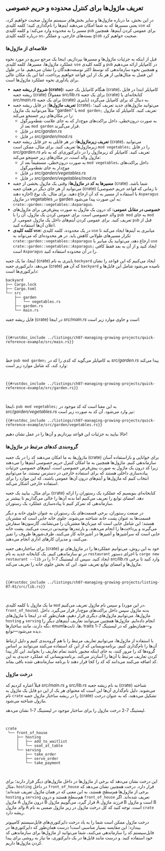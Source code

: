 ## تعریف ماژول‌ها برای کنترل محدوده و حریم خصوصی

در این بخش، ما درباره ماژول‌ها و سایر بخش‌های سیستم ماژول صحبت خواهیم کرد، یعنی _مسیرها_ که به شما امکان می‌دهند آیتم‌ها را نام‌گذاری کنید؛ کلمه کلیدی `use` که مسیر را به محدوده وارد می‌کند؛ و کلمه کلیدی `pub` برای عمومی کردن آیتم‌ها. همچنین درباره کلمه کلیدی `as`، بسته‌های خارجی، و عملگر `glob` صحبت خواهیم کرد.

### خلاصه‌ای از ماژول‌ها

قبل از اینکه به جزئیات ماژول‌ها و مسیرها بپردازیم، اینجا یک مرجع سریع در مورد نحوه عملکرد ماژول‌ها، مسیرها، کلمه کلیدی `use` و کلمه کلیدی `pub` در کامپایلر ارائه می‌دهیم و همچنین نحوه سازماندهی کد توسط اکثر توسعه‌دهندگان را نشان می‌دهیم. ما در طول این فصل به مثال‌هایی از هر یک از این قواعد خواهیم پرداخت، اما این یک مکان عالی برای یادآوری نحوه عملکرد ماژول‌ها است.

- **شروع از ریشه جعبه (crate):** هنگام کامپایل یک جعبه (crate)، کامپایلر ابتدا در فایل ریشه جعبه (crate) (معمولاً _src/lib.rs_ برای یک جعبه (crate) کتابخانه‌ای یا _src/main.rs_ برای یک جعبه (crate) باینری) به دنبال کد برای کامپایل می‌گردد.
- **تعریف ماژول‌ها:** در فایل ریشه جعبه (crate)، می‌توانید ماژول‌های جدید تعریف کنید؛ مثلاً می‌توانید یک ماژول "garden" با `mod garden;` تعریف کنید. کامپایلر کد ماژول را در مکان‌های زیر جستجو می‌کند:
  - به صورت درون‌خطی، داخل براکت‌های موج‌دار که به جای علامت نقطه‌ویرگول بعد از `mod garden` قرار می‌گیرند.
  - در فایل _src/garden.rs_
  - در فایل _src/garden/mod.rs_
- **تعریف زیرماژول‌ها:** در هر فایلی به جز فایل ریشه جعبه (crate)، می‌توانید زیرماژول‌ها تعریف کنید. برای مثال، ممکن است `mod vegetables;` را در فایل _src/garden.rs_ تعریف کنید. کامپایلر کد زیرماژول را در دایرکتوری‌ای که به نام ماژول والد است، در مکان‌های زیر جستجو می‌کند:
  - به صورت درون‌خطی، مستقیماً بعد از `mod vegetables`، داخل براکت‌های موج‌دار به جای نقطه‌ویرگول
  - در فایل _src/garden/vegetables.rs_
  - در فایل _src/garden/vegetables/mod.rs_
- **مسیرها به کد در ماژول‌ها:** وقتی یک ماژول بخشی از جعبه (crate) شما باشد، می‌توانید از هر جای دیگر در همان جعبه (crate) (تا زمانی که قواعد حریم خصوصی اجازه دهند) با استفاده از مسیر به کد آن ارجاع دهید. برای مثال، یک نوع `Asparagus` در ماژول vegetables در garden به این صورت پیدا می‌شود:
  `crate::garden::vegetables::Asparagus`.
- **خصوصی در مقابل عمومی:** کد درون یک ماژول به صورت پیش‌فرض برای ماژول‌های والد خصوصی است. برای عمومی کردن یک ماژول، آن را با `pub mod` به جای `mod` تعریف کنید. برای عمومی کردن آیتم‌های داخل یک ماژول عمومی، از `pub` قبل از اعلان آن‌ها استفاده کنید.
- **کلمه کلیدی `use`:** در یک محدوده، کلمه کلیدی `use` میانبری به آیتم‌ها ایجاد می‌کند تا تکرار مسیرهای طولانی کاهش یابد. در هر محدوده‌ای که می‌تواند به `crate::garden::vegetables::Asparagus` ارجاع دهد، می‌توانید یک میانبر با `use crate::garden::vegetables::Asparagus;` ایجاد کنید و از آن به بعد فقط کافی است `Asparagus` را در آن محدوده استفاده کنید.

اینجا، ما یک جعبه (crate) باینری به نام `backyard` ایجاد می‌کنیم که این قواعد را نشان می‌دهد. دایرکتوری جعبه (crate) که آن هم `backyard` نامیده می‌شود شامل این فایل‌ها و دایرکتوری‌ها است:

```text
backyard
├── Cargo.lock
├── Cargo.toml
└── src
    ├── garden
    │   └── vegetables.rs
    ├── garden.rs
    └── main.rs
```

فایل ریشه جعبه (crate) در اینجا _src/main.rs_ است و حاوی موارد زیر است:

<Listing file-name="src/main.rs">

```rust,noplayground,ignore
{{#rustdoc_include ../listings/ch07-managing-growing-projects/quick-reference-example/src/main.rs}}
```

</Listing>

خط `pub mod garden;` به کامپایلر می‌گوید که کدی را که در _src/garden.rs_ پیدا می‌کند وارد کند، که شامل موارد زیر است:

<Listing file-name="src/garden.rs">

```rust,noplayground,ignore
{{#rustdoc_include ../listings/ch07-managing-growing-projects/quick-reference-example/src/garden.rs}}
```

</Listing>

اینجا، `pub mod vegetables;` به این معنا است که کد موجود در _src/garden/vegetables.rs_ نیز وارد می‌شود. آن کد به صورت زیر است:

```rust,noplayground,ignore
{{#rustdoc_include ../listings/ch07-managing-growing-projects/quick-reference-example/src/garden/vegetables.rs}}
```

حالا بیایید به جزئیات این قواعد بپردازیم و آن‌ها را در عمل نشان دهیم!

### گروه‌بندی کدهای مرتبط در ماژول‌ها

_ماژول‌ها_ به ما امکان می‌دهند کد را در یک جعبه (crate) برای خوانایی و بازاستفاده آسان سازماندهی کنیم. ماژول‌ها همچنین به ما امکان کنترل _حریم خصوصی_ آیتم‌ها را می‌دهند زیرا کد درون یک ماژول به صورت پیش‌فرض خصوصی است. آیتم‌های خصوصی جزئیات پیاده‌سازی داخلی هستند که برای استفاده خارجی در دسترس نیستند. ما می‌توانیم انتخاب کنیم که ماژول‌ها و آیتم‌های درون آن‌ها عمومی باشند، که این موارد را برای استفاده خارجی آشکار می‌کند.

برای مثال، بیایید یک جعبه (crate) کتابخانه‌ای بنویسیم که عملکرد یک رستوران را ارائه دهد. امضای توابع را تعریف می‌کنیم اما بدنه آن‌ها را خالی می‌گذاریم تا بیشتر بر سازماندهی کد تمرکز کنیم تا پیاده‌سازی عملکرد یک رستوران.

در صنعت رستوران، برخی قسمت‌های یک رستوران به عنوان _جلوی خانه_ و دیگر قسمت‌ها به عنوان _پشت خانه_ شناخته می‌شوند. جلوی خانه جایی است که مشتریان هستند؛ این شامل جایی است که میزبان‌ها مشتریان را می‌نشانند، گارسون‌ها سفارش می‌گیرند و پرداخت‌ها را انجام می‌دهند، و بارتندرها نوشیدنی درست می‌کنند. پشت خانه جایی است که سرآشپزها و آشپزها در آشپزخانه کار می‌کنند، ظرف‌شورها ظروف را تمیز می‌کنند، و مدیران کارهای اداری انجام می‌دهند.

برای ساختاردهی جعبه (crate) خود به این روش، می‌توانیم عملکردها را در ماژول‌های تو در تو سازماندهی کنیم. یک کتابخانه جدید به نام `restaurant` با اجرای دستور `cargo new restaurant --lib` ایجاد کنید. سپس کد لیستینگ 7-1 را در _src/lib.rs_ وارد کنید تا برخی ماژول‌ها و امضای توابع تعریف شود. این کد بخش جلوی خانه را تعریف می‌کند.

<Listing number="7-1" file-name="src/lib.rs" caption="یک ماژول `front_of_house` که شامل ماژول‌های دیگر است که سپس شامل توابع می‌شوند">

```rust,noplayground
{{#rustdoc_include ../listings/ch07-managing-growing-projects/listing-07-01/src/lib.rs}}
```

</Listing>

ما یک ماژول با کلمه کلیدی `mod` و سپس نام ماژول تعریف می‌کنیم (در این مورد، `front_of_house`). بدنه ماژول سپس داخل براکت‌های موج‌دار قرار می‌گیرد. داخل ماژول‌ها، می‌توانیم ماژول‌های دیگری قرار دهیم، همان‌طور که در اینجا با ماژول‌های `hosting` و `serving` انجام داده‌ایم. ماژول‌ها همچنین می‌توانند تعاریف آیتم‌های دیگر را نگه دارند، مانند ساختارها، enumها، ثابت‌ها، traits و—همان‌طور که در لیستینگ 7-1 دیده می‌شود—توابع.

با استفاده از ماژول‌ها، می‌توانیم تعاریف مرتبط را با هم گروه‌بندی کنیم و دلیل ارتباط آن‌ها را نام‌گذاری کنیم. برنامه‌نویسانی که از این کد استفاده می‌کنند می‌توانند بر اساس گروه‌ها کد را مرور کنند، به جای اینکه مجبور باشند تمام تعاریف را بخوانند. این کار پیدا کردن تعاریف مرتبط با آن‌ها را آسان‌تر می‌کند. برنامه‌نویسانی که عملکرد جدیدی به این کد اضافه می‌کنند می‌دانند که کد را کجا قرار دهند تا برنامه سازماندهی شده باقی بماند.

### درخت ماژول

قبلاً اشاره کردیم که _src/main.rs_ و _src/lib.rs_ به نام ریشه جعبه (crate) شناخته می‌شوند. دلیل نام‌گذاری آن‌ها این است که محتوای هر یک از این دو فایل یک ماژول به نام `crate` را در ریشه ساختار ماژول جعبه (crate) تشکیل می‌دهند، که به عنوان _درخت ماژول_ شناخته می‌شود.

لیستینگ 7-2 درخت ماژول را برای ساختار موجود در لیستینگ 7-1 نشان می‌دهد.

<Listing number="7-2" caption="درخت ماژول برای کد موجود در لیستینگ 7-1">

```text
crate
 └── front_of_house
     ├── hosting
     │   ├── add_to_waitlist
     │   └── seat_at_table
     └── serving
         ├── take_order
         ├── serve_order
         └── take_payment
```

</Listing>

این درخت نشان می‌دهد که برخی از ماژول‌ها در داخل ماژول‌های دیگر قرار دارند؛ برای مثال، `hosting` در داخل `front_of_house` قرار دارد. درخت همچنین نشان می‌دهد که برخی از ماژول‌ها _هم‌سطح_ هستند، به این معنی که در همان ماژول تعریف شده‌اند؛ `hosting` و `serving` هم‌سطح هستند و درون `front_of_house` تعریف شده‌اند. اگر ماژول A درون ماژول B قرار گیرد، می‌گوییم ماژول A _فرزند_ ماژول B است و ماژول B _والد_ ماژول A است. توجه کنید که کل درخت ماژول در زیر ماژول ضمنی به نام `crate` ریشه دارد.

درخت ماژول ممکن است شما را به یاد درخت دایرکتوری‌های فایل‌سیستم کامپیوتر بیندازد؛ این مقایسه بسیار مناسبی است! درست همان‌طور که دایرکتوری‌ها در فایل‌سیستم کد را سازماندهی می‌کنند، شما می‌توانید از ماژول‌ها برای سازماندهی کد خود استفاده کنید. و درست مانند فایل‌ها در یک دایرکتوری، ما نیاز به روشی برای پیدا کردن ماژول‌ها داریم.
